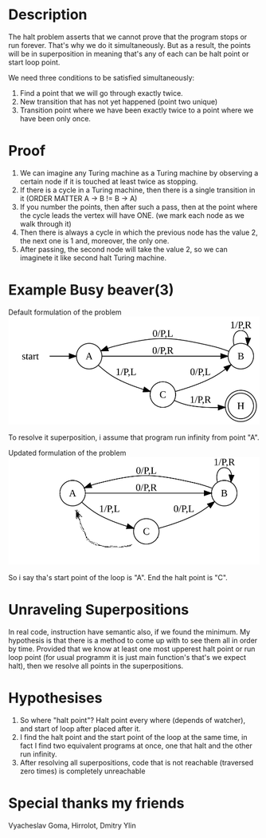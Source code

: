 # Description 
The halt problem asserts that we cannot prove that the program stops or run forever. That's why we do it simultaneously. But as a result, the points will be in superposition in meaning that's any of each can be halt point or start loop point.

We need three conditions to be satisfied simultaneously:
1. Find a point that we will go through exactly twice. 
2. New transition that has not yet happened (point two unique)
3. Transition point where we have been exactly twice to a point where we have been only once.

# Proof
1. We can imagine any Turing machine as a Turing machine by observing a certain node if it is touched at least twice as stopping.
2. If there is a cycle in a Turing machine, then there is a single transition in it (ORDER MATTER A -> B != B -> A)
3. If you number the points, then after such a pass, then at the point where the cycle leads the vertex will have ONE. (we mark each node as we walk through it)
4. Then there is always a cycle in which the previous node has the value 2, the next one is 1 and, moreover, the only one.
5. After passing, the second node will take the value 2, so we can imaginete it like second halt Turing machine.

# Example Busy beaver(3)

Default formulation of the problem 
![](./BB3.png "Default implementation 3-state busy beaver")

To resolve it superposition, i assume that program run infinity from point "A". 

Updated formulation of the problem
![](./BB3U.png "Updated implementation 3-state busy beaver")

So i say tha's start point of the loop is "A". 
End the halt point is "C".

# Unraveling Superpositions
In real code, instruction have semantic also, if we found the minimum. My hypothesis is that there is a method to come up with to see them all in order by time. Provided that we know at least one most upperest halt point or run loop point (for usual programm it is just main function's that's we expect halt), then we resolve all points in the superpositions.

# Hypothesises
1. So where "halt point"? Halt point every where (depends of watcher), and start of loop after placed after it.
2. I find the halt point and the start point of the loop at the same time, in fact I find two equivalent programs at once, one that halt and the other run infinity.
3. After resolving all superpositions, code that is not reachable (traversed zero times) is completely unreachable

# Special thanks my friends
Vyacheslav Goma, Hirrolot, Dmitry Ylin

